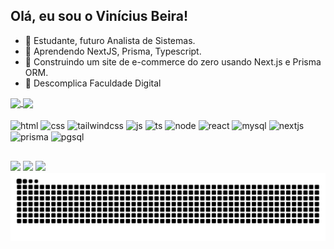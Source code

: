 ## Olá, eu sou o Vinícius Beira!

- 🔭 Estudante, futuro Analista de Sistemas.
- 🌱 Aprendendo NextJS, Prisma, Typescript.
- 🚧 Construindo um site de e-commerce do zero usando Next.js e Prisma ORM.
- 🏫 Descomplica Faculdade Digital

<a href="https://github.com/prodbyvinx/github-readme-stats#gh-dark-mode-only">
  <img height=200 align="center" src="https://github-readme-stats.vercel.app/api?username=prodbyvinx&show_icons=true&theme=merko#gh-dark-mode-only"/>
</a>
<a href="https://github.com/prodbyvinx/github-readme-stats#gh-dark-mode-only">
  <img height=200 align="center" src="https://github-readme-stats.vercel.app/api/top-langs/?username=prodbyvinx&layout=donut&theme=merko#gh-dark-mode-only"/>
</a>

<div style="display: inline_block">
  <br>
  <img align="center" alt="html" height="30" width="40" src="https://cdn.jsdelivr.net/gh/devicons/devicon@latest/icons/html5/html5-plain.svg"/>
  <img align="center" alt="css" height="30" width="40" src="https://cdn.jsdelivr.net/gh/devicons/devicon@latest/icons/css3/css3-plain.svg"/>
  <img align="center" alt="tailwindcss" height="30" width="40" src="https://cdn.jsdelivr.net/gh/devicons/devicon@latest/icons/tailwindcss/tailwindcss-original.svg" />
  <img align="center" alt="js" height="30" width="40" src="https://cdn.jsdelivr.net/gh/devicons/devicon@latest/icons/javascript/javascript-plain.svg"/>
  <img align="center" alt="ts" height="30" width="40 "src="https://cdn.jsdelivr.net/gh/devicons/devicon@latest/icons/typescript/typescript-original.svg" />
  <img align="center" alt="node" height="30" width="40" src="https://cdn.jsdelivr.net/gh/devicons/devicon@latest/icons/nodejs/nodejs-original.svg"/>
  <img align="center" alt="react" height="30" width="40" src="https://cdn.jsdelivr.net/gh/devicons/devicon@latest/icons/react/react-original.svg"/>
  <img align="center" alt="mysql" height="30" width="40" src="https://cdn.jsdelivr.net/gh/devicons/devicon@latest/icons/mysql/mysql-original.svg"/>
  <img align="center" alt="nextjs" height="30" width="40" src="https://cdn.jsdelivr.net/gh/devicons/devicon@latest/icons/nextjs/nextjs-original.svg" />
  <img align="center" alt="prisma" height="30" width="30" src="https://cdn.jsdelivr.net/gh/devicons/devicon@latest/icons/prisma/prisma-original.svg" />
  <img align="center" alt="pgsql" height="30" width="30" src="https://cdn.jsdelivr.net/gh/devicons/devicon@latest/icons/postgresql/postgresql-original.svg" />
  


          
</div>

##

<div>
  <a href="https://www.linkedin.com/in/vin%C3%ADcius-beira-30508a268/" target="_blank"><img src="https://img.shields.io/badge/LinkedIn-0077B5?style=for-the-badge&logo=linkedin&logoColor=white"></a>
  <a href="mailto:vinibeiradev@gmail.com" target="_blank"><img src="https://img.shields.io/badge/Gmail-D14836?style=for-the-badge&logo=gmail&logoColor=white"></a>
  <a href="https://wa.me/+5519998796024" target="_blank"><img src="https://img.shields.io/badge/WhatsApp-25D366?style=for-the-badge&logo=whatsapp&logoColor=white"></a>

<picture>
  <source media="(prefers-color-scheme: dark)" srcset="https://raw.githubusercontent.com/prodbyvinx/prodbyvinx/output/github-contribution-grid-snake-dark.svg">
  <source media="(prefers-color-scheme: light)" srcset="https://raw.githubusercontent.com/prodbyvinx/prodbyvinx/output/github-contribution-grid-snake.svg">
  <img alt="github contribution grid snake animation" src="https://raw.githubusercontent.com/prodbyvinx/prodbyvinx/output/github-contribution-grid-snake.svg">
</picture>

</div>
